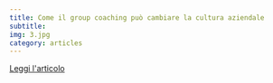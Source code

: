 ```yaml
---
title: Come il group coaching può cambiare la cultura aziendale
subtitle:
img: 3.jpg
category: articles
---
```


[Leggi l'articolo](http://www.theperformancecoach.com/it/come-il-group-coaching-puo-cambiare-la-cultura-aziendale/)
